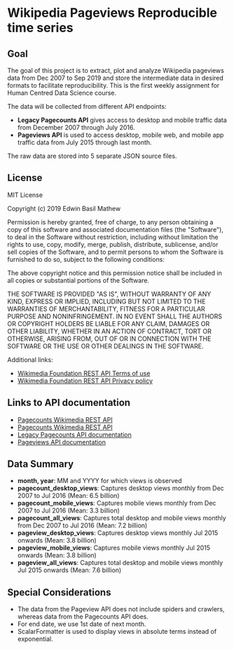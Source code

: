 # Wikipedia Pageviews Reproducible time series


## Goal
The goal of this project is to extract, plot and analyze Wikipedia pageviews data from Dec 2007 to  Sep 2019 and store the intermediate data in desired formats to facilitate reproducibility. This is the first weekly assignment for Human Centred Data Science course.

The data will be collected from different API endpoints:
-  **Legacy Pagecounts API** gives access to desktop and mobile traffic data from December 2007 through July 2016. 
- **Pageviews API** is used to access desktop, mobile web, and mobile app traffic data from July 2015 through last month.

The raw data are stored into 5 separate JSON source files.

## License
MIT License

Copyright (c) 2019 Edwin Basil Mathew

Permission is hereby granted, free of charge, to any person obtaining a copy
of this software and associated documentation files (the "Software"), to deal
in the Software without restriction, including without limitation the rights
to use, copy, modify, merge, publish, distribute, sublicense, and/or sell
copies of the Software, and to permit persons to whom the Software is
furnished to do so, subject to the following conditions:

The above copyright notice and this permission notice shall be included in all
copies or substantial portions of the Software.

THE SOFTWARE IS PROVIDED "AS IS", WITHOUT WARRANTY OF ANY KIND, EXPRESS OR
IMPLIED, INCLUDING BUT NOT LIMITED TO THE WARRANTIES OF MERCHANTABILITY,
FITNESS FOR A PARTICULAR PURPOSE AND NONINFRINGEMENT. IN NO EVENT SHALL THE
AUTHORS OR COPYRIGHT HOLDERS BE LIABLE FOR ANY CLAIM, DAMAGES OR OTHER
LIABILITY, WHETHER IN AN ACTION OF CONTRACT, TORT OR OTHERWISE, ARISING FROM,
OUT OF OR IN CONNECTION WITH THE SOFTWARE OR THE USE OR OTHER DEALINGS IN THE
SOFTWARE.

Additional links:
- [Wikimedia Foundation REST API Terms of use](https://foundation.wikimedia.org/wiki/Terms_of_Use)
- [Wikimedia Foundation REST API Privacy policy](https://foundation.wikimedia.org/wiki/Privacy_policy)

## Links to API documentation
- [Pagecounts Wikimedia REST API](https://wikimedia.org/api/rest_v1/#/Pagecounts_data_(legacy)/get_metrics_legacy_pagecounts_aggregate_project_access_site_granularity_start_end)
- [Pagecounts Wikimedia REST API](https://wikimedia.org/api/rest_v1/#/Pageviews_data/get_metrics_pageviews_aggregate_project_access_agent_granularity_start_end)
- [Legacy Pagecounts API documentation](https://wikitech.wikimedia.org/wiki/Analytics/AQS/Legacy_Pagecounts)
- [Pageviews API documentation](https://wikitech.wikimedia.org/wiki/Analytics/AQS/Pageviews)

## Data Summary
- **month, year**: MM and YYYY for which views is observed
- **pagecount_desktop_views**: Captures desktop views monthly from Dec 2007 to Jul 2016 (Mean: 6.5 billion)
- **pagecount_mobile_views**: Captures mobile views monthly from Dec 2007 to Jul 2016 (Mean: 3.3 billion)
- **pagecount_all_views**: Captures total desktop and mobile views monthly from Dec 2007 to Jul 2016 (Mean: 7.2 billion)
- **pageview_desktop_views**: Captures desktop views monthly Jul 2015 onwards (Mean: 3.8 billion)
- **pageview_mobile_views**: Captures mobile views monthly Jul 2015 onwards (Mean: 3.8 billion)
- **pageview_all_views**: Captures total desktop and mobile views monthly Jul 2015 onwards (Mean: 7.6 billion)

## Special Considerations
- The data from the Pageview API does not include spiders and crawlers, whereas data from the Pagecounts API does. 
- For end date, we use 1st date of next month.
- ScalarFormatter is used to display views in absolute terms instead of exponential.
